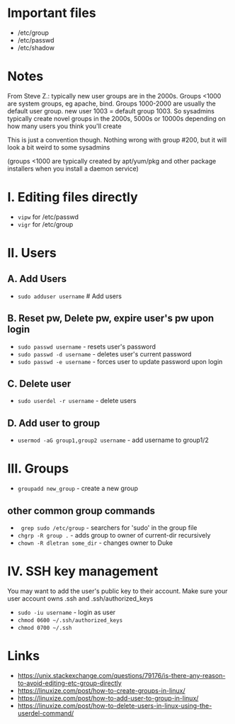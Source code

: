 # Important files
* /etc/group
* /etc/passwd
* /etc/shadow

# Notes
From Steve Z.: typically new user groups are in the 2000s. Groups <1000 are 
system groups, eg apache, bind. Groups 1000-2000 are usually the default user 
group. new user 1003 = default group 1003. So sysadmins typically create novel 
groups in the 2000s, 5000s or 10000s depending on how many users you think 
you'll create

This is just a convention though.  Nothing wrong with group #200, but it will 
look a bit weird to some sysadmins

(groups <1000 are typically created by apt/yum/pkg and other package installers
 when you install a daemon service)

# I. Editing files directly
* `vipw` for /etc/passwd
* `vigr` for /etc/group

# II. Users
## A. Add Users
* `sudo adduser username` # Add users

## B. Reset pw, Delete pw, expire user's pw upon login
* `sudo passwd username` - resets user's password
* `sudo passwd -d username` - deletes user's current password
* `sudo passwd -e username` - forces user to update password upon login

## C. Delete user
* `sudo userdel -r username` - delete users

## D. Add user to group
* `usermod -aG group1,group2 username` - add username to group1/2

# III. Groups
*  `groupadd new_group` - create a new group

## other common group commands
* ` grep sudo /etc/group` - searchers for 'sudo' in the group file
* `chgrp -R group .` - adds group to owner of current-dir recursively
* `chown -R dletran some_dir` - changes owner to Duke

# IV. SSH key management
You may want to add the user's public key to their account. Make sure 
your user account owns .ssh and .ssh/authorized_keys 
* `sudo -iu username` - login as user
* `chmod 0600 ~/.ssh/authorized_keys`
* `chmod 0700 ~/.ssh`

# Links
* https://unix.stackexchange.com/questions/79176/is-there-any-reason-to-avoid-editing-etc-group-directly
* https://linuxize.com/post/how-to-create-groups-in-linux/
* https://linuxize.com/post/how-to-add-user-to-group-in-linux/
* https://linuxize.com/post/how-to-delete-users-in-linux-using-the-userdel-command/
